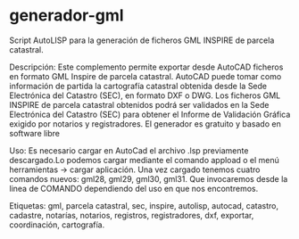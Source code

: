 # generador-gml
Script AutoLISP para la generación de ficheros GML INSPIRE de parcela catastral.

Descripción: Este complemento permite exportar desde AutoCAD ficheros en formato GML Inspire de parcela catastral. AutoCAD puede tomar como información de partida la cartografía catastral obtenida desde la Sede Electrónica del Catastro (SEC), en formato DXF o DWG. Los ficheros GML INSPIRE de parcela catastral obtenidos podrá ser validados en la Sede Electrónica del Catastro (SEC) para obtener el Informe de Validación Gráfica exigido por notarios y registradores. El generador es gratuito y basado en software libre

Uso: Es necesario cargar en AutoCad  el archivo .lsp previamente descargado.Lo podemos cargar  mediante el comando appload o el menú herramientas -> cargar aplicación. 
Una vez cargado tenemos cuatro comandos nuevos: gml28, gml29, gml30, gml31. Que invocaremos desde la linea de COMANDO dependiendo del uso en que nos encontremos. 

Etiquetas: gml, parcela catastral, sec, inspire, autolisp, autocad, catastro, cadastre, notarías, notarios, registros, registradores, dxf, exportar, coordinación, cartografía.
